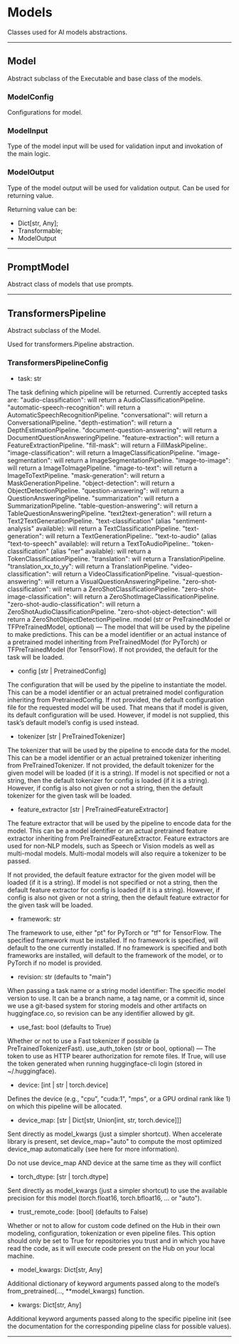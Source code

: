 # Models

Classes used for AI models abstractions.

---

## Model

Abstract subclass of the Executable and base class of the models.


### ModelConfig

Configurations for model.

### ModelInput

Type of the model input will be used for validation input and invokation of the main logic.

### ModelOutput

Type of the model output will be used for validation output. Can be used for returning value.

Returning value can be:

- Dict[str, Any];
- Transformable;
- ModelOutput

---

## PromptModel

Abstract class of models that use prompts.

---

## TransformersPipeline

Abstract subclass of the Model.

Used for transformers.Pipeline abstraction.


### TransformersPipelineConfig

- task: str

The task defining which pipeline will be returned. Currently accepted tasks are:
"audio-classification": will return a AudioClassificationPipeline.
"automatic-speech-recognition": will return a AutomaticSpeechRecognitionPipeline.
"conversational": will return a ConversationalPipeline.
"depth-estimation": will return a DepthEstimationPipeline.
"document-question-answering": will return a DocumentQuestionAnsweringPipeline.
"feature-extraction": will return a FeatureExtractionPipeline.
"fill-mask": will return a FillMaskPipeline:.
"image-classification": will return a ImageClassificationPipeline.
"image-segmentation": will return a ImageSegmentationPipeline.
"image-to-image": will return a ImageToImagePipeline.
"image-to-text": will return a ImageToTextPipeline.
"mask-generation": will return a MaskGenerationPipeline.
"object-detection": will return a ObjectDetectionPipeline.
"question-answering": will return a QuestionAnsweringPipeline.
"summarization": will return a SummarizationPipeline.
"table-question-answering": will return a TableQuestionAnsweringPipeline.
"text2text-generation": will return a Text2TextGenerationPipeline.
"text-classification" (alias "sentiment-analysis" available): will return a TextClassificationPipeline.
"text-generation": will return a TextGenerationPipeline:.
"text-to-audio" (alias "text-to-speech" available): will return a TextToAudioPipeline:.
"token-classification" (alias "ner" available): will return a TokenClassificationPipeline.
"translation": will return a TranslationPipeline.
"translation_xx_to_yy": will return a TranslationPipeline.
"video-classification": will return a VideoClassificationPipeline.
"visual-question-answering": will return a VisualQuestionAnsweringPipeline.
"zero-shot-classification": will return a ZeroShotClassificationPipeline.
"zero-shot-image-classification": will return a ZeroShotImageClassificationPipeline.
"zero-shot-audio-classification": will return a ZeroShotAudioClassificationPipeline.
"zero-shot-object-detection": will return a ZeroShotObjectDetectionPipeline.
model (str or PreTrainedModel or TFPreTrainedModel, optional) — The model that will be used by the pipeline to make predictions. This can be a model identifier or an actual instance of a pretrained model inheriting from PreTrainedModel (for PyTorch) or TFPreTrainedModel (for TensorFlow).
If not provided, the default for the task will be loaded.

- config [str | PretrainedConfig]

The configuration that will be used by the pipeline to instantiate the model. This can be a model identifier or an actual pretrained model configuration inheriting from PretrainedConfig.
If not provided, the default configuration file for the requested model will be used. That means that if model is given, its default configuration will be used. However, if model is not supplied, this task’s default model’s config is used instead.

- tokenizer [str | PreTrainedTokenizer]

The tokenizer that will be used by the pipeline to encode data for the model. This can be a model identifier or an actual pretrained tokenizer inheriting from PreTrainedTokenizer.
If not provided, the default tokenizer for the given model will be loaded (if it is a string). If model is not specified or not a string, then the default tokenizer for config is loaded (if it is a string). However, if config is also not given or not a string, then the default tokenizer for the given task will be loaded.

- feature_extractor [str | PreTrainedFeatureExtractor]

The feature extractor that will be used by the pipeline to encode data for the model. This can be a model identifier or an actual pretrained feature extractor inheriting from PreTrainedFeatureExtractor.
Feature extractors are used for non-NLP models, such as Speech or Vision models as well as multi-modal models. Multi-modal models will also require a tokenizer to be passed.

If not provided, the default feature extractor for the given model will be loaded (if it is a string). If model is not specified or not a string, then the default feature extractor for config is loaded (if it is a string). However, if config is also not given or not a string, then the default feature extractor for the given task will be loaded.

- framework: str

The framework to use, either "pt" for PyTorch or "tf" for TensorFlow. The specified framework must be installed.
If no framework is specified, will default to the one currently installed. If no framework is specified and both frameworks are installed, will default to the framework of the model, or to PyTorch if no model is provided.

- revision: str (defaults to "main")

When passing a task name or a string model identifier: The specific model version to use. It can be a branch name, a tag name, or a commit id, since we use a git-based system for storing models and other artifacts on huggingface.co, so revision can be any identifier allowed by git.

- use_fast: bool (defaults to True)

Whether or not to use a Fast tokenizer if possible (a PreTrainedTokenizerFast).
use_auth_token (str or bool, optional) — The token to use as HTTP bearer authorization for remote files. If True, will use the token generated when running huggingface-cli login (stored in ~/.huggingface).

- device: [int | str | torch.device]

Defines the device (e.g., "cpu", "cuda:1", "mps", or a GPU ordinal rank like 1) on which this pipeline will be allocated.

- device_map: [str | Dict[str, Union[int, str, torch.device]]]

Sent directly as model_kwargs (just a simpler shortcut). When accelerate library is present, set device_map="auto" to compute the most optimized device_map automatically (see here for more information).

Do not use device_map AND device at the same time as they will conflict

- torch_dtype: [str | torch.dtype]

Sent directly as model_kwargs (just a simpler shortcut) to use the available precision for this model (torch.float16, torch.bfloat16, … or "auto").

- trust_remote_code: [bool] (defaults to False)

Whether or not to allow for custom code defined on the Hub in their own modeling, configuration, tokenization or even pipeline files. This option should only be set to True for repositories you trust and in which you have read the code, as it will execute code present on the Hub on your local machine.

- model_kwargs: Dict[str, Any]

Additional dictionary of keyword arguments passed along to the model’s from_pretrained(..., **model_kwargs) function.

- kwargs: Dict[str, Any]

Additional keyword arguments passed along to the specific pipeline init (see the documentation for the corresponding pipeline class for possible values).

---